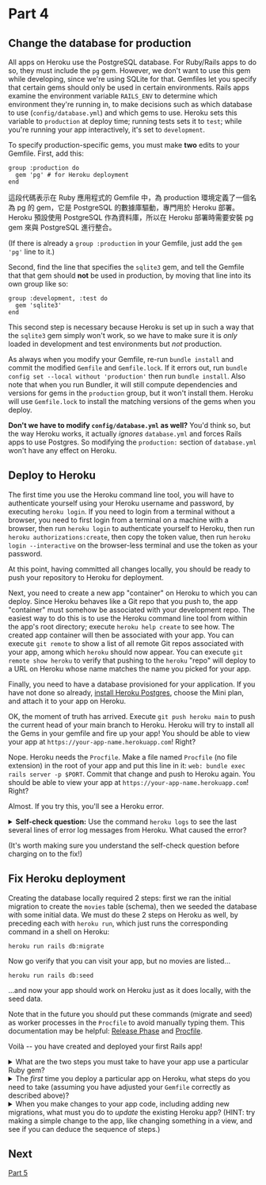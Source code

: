 # Part 4

## Change the database for production

<!---
In the Sinatra Wordguesser assignment, you already learned how to deploy a Sinatra app to Heroku. Deploying a Rails app is very similar, but a few extra steps are required since most Rails apps use databases.
--->

All apps on Heroku use the PostgreSQL database.  For Ruby/Rails apps to do so, they must include the `pg` gem.  However, we don't want to use this gem while developing, since we're using SQLite for that. Gemfiles let you specify that certain gems should only be used in certain environments.  Rails apps examine the environment variable `RAILS_ENV` to determine which environment they're running in, to make decisions such as which database to use (`config/database.yml`) and which gems to use. Heroku sets this variable to `production` at deploy time; running tests sets it to `test`; while you're running your app interactively, it's set to `development`. 

To specify production-specific gems, you must make **two** edits to your Gemfile.  First, add this: 

```
group :production do
  gem 'pg' # for Heroku deployment
end
```
這段代碼表示在 Ruby 應用程式的 Gemfile 中，為 production 環境定義了一個名為 pg 的 gem，它是 PostgreSQL 的數據庫驅動，專門用於 Heroku 部署。Heroku 預設使用 PostgreSQL 作為資料庫，所以在 Heroku 部署時需要安裝 pg gem 來與 PostgreSQL 進行整合。

(If there is already a `group :production` in your Gemfile, just add the `gem 'pg'` line to it.)

Second, find the line that specifies the `sqlite3` gem, and tell the Gemfile that that gem should **not** be used in production, by moving that line into its own group like so:

```
group :development, :test do
  gem 'sqlite3'
end
```

This second step is necessary because Heroku is set up in such a way that the `sqlite3` gem simply won't work, so we have to make sure it is _only_ loaded in development and test environments but _not_ production.

As always when you modify your Gemfile, re-run `bundle install` and commit the modified `Gemfile` and `Gemfile.lock`. If it errors out, run `bundle config set --local without 'production'` then run `bundle install`.  Also note that when you run Bundler, it will still compute dependencies and versions for gems in the `production` group, but it won't install them.  Heroku will use `Gemfile.lock` to install the matching versions of the gems when you deploy.

**Don't we have to modify `config/database.yml` as well?**  You'd think so, but the way Heroku works, it actually _ignores_ `database.yml` and forces Rails apps to use Postgres.  So modifying the `production:` section of `database.yml` won't have any effect on Heroku.

## Deploy to Heroku

The first time you use the Heroku command line tool, you will have to authenticate yourself using your Heroku username and password, by executing `heroku login`.  If you need to login from a terminal without a browser, you need to first login from a terminal on a machine with a browser, then run `heroku login` to authenticate yourself to Heroku, then run `heroku authorizations:create`, then copy the token value, then run `heroku login --interactive` on the browser-less terminal and use the token as your password.

At this point, having committed all changes locally, you should be ready to push your repository to Heroku for deployment.

Next, you need to create a new app "container" on Heroku to which you can deploy.  Since Heroku behaves like a Git repo that you push to, the app "container" must somehow be associated with your development repo.  The easiest way to do this is to use the  Heroku command line tool from within the app's root directory; execute `heroku help create` to see how. The created app container will then be associated with your app.  You can execute `git remote` to show a list of all remote Git repos associated with your app, among which `heroku` should now appear.  You can execute `git remote show heroku` to verify that pushing to the `heroku` "repo" will deploy to a URL on Heroku whose name matches the name you picked for your app.

Finally, you need to have a database provisioned for your application.  If you have not done so already, [install Heroku Postgres](https://elements.heroku.com/addons/heroku-postgresql), choose the Mini plan, and attach it to your app on Heroku.

OK, the moment of truth has arrived.  Execute `git push heroku main` to push the current head of your main branch to Heroku.  Heroku will try to install all the Gems in your gemfile and fire up your app!  You should be able to view your app at `https://your-app-name.herokuapp.com`! Right?

Nope. Heroku needs the `Procfile`.  Make a file named `Procfile` (no file extension) in the root of your app and put this line in it: `web: bundle exec rails server -p $PORT`.  Commit that change and push to Heroku again.  You should be able to view your app at `https://your-app-name.herokuapp.com`! Right?

Almost.  If you try this, you'll see a Heroku error.

<details>
<summary>
<b>Self-check question:</b> Use the command <code>heroku logs</code> to see the last several lines of error log messages from Heroku.  What caused the error?
</summary>
<blockquote>
As the error message <code>relation "movies" does not exist</code> tells us, there is no <code>movies</code> table on Heroku -- in fact there isn't even a  database.
</blockquote>
</details>

(It's worth making sure you understand the self-check question before charging on to the fix!)

## Fix Heroku deployment

Creating the database locally required 2 steps: first we ran the initial migration to create the `movies` table (schema), then we seeded the database with some initial data.  We must do these 2 steps on Heroku as well, by preceding each with `heroku run`, which just runs the corresponding command in a shell on Heroku:

```
heroku run rails db:migrate
```
Now go verify that you can visit your app, but no movies are listed...
```
heroku run rails db:seed
```
...and now your app should work on Heroku just as it does locally, with the seed data.

Note that in the future you should put these commands (migrate and seed) as worker processes in the `Procfile` to avoid manually typing them. This documentation may be helpful: [Release Phase](https://devcenter.heroku.com/articles/release-phase) and [Procfile](https://devcenter.heroku.com/articles/procfile#procfile-naming-and-location).

Voilà -- you have created and deployed your first Rails app!


<details>
<summary>
What are the two steps you must take to have your app use a particular Ruby gem? 
</summary>
<blockquote>
You must add a line to your <code>Gemfile</code> to add a gem and re-run <code>bundle install</code>.
</blockquote>
</details>

<details>
<summary>
The <i>first</i> time you deploy a particular app on Heroku, what steps do you need to take (assuming you have adjusted your <code>Gemfile</code> correctly as described above)?
</summary>
<blockquote>
Create the app container on Heroku; push the app to Heroku; run the initial migration(s) to create the database; and if appropriate, seed the database with initial data.
</blockquote>
</details>


<details>
<summary>
When you make changes to your app code, including adding new migrations, what must you do to <i>update</i> the existing Heroku app? (HINT: try making a simple change to the app, like changing something in a view, and see if you can deduce the sequence of steps.)
</summary>
<blockquote>
Commit changes to Git, then <code>git push heroku main</code> to redeploy. If you created new migrations, you also need to <code>heroku run rails db:migrate</code> to apply them on the Heroku side.
</blockquote>
</details>

## Next
[Part 5](Part5.md)
